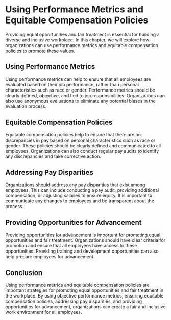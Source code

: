 Using Performance Metrics and Equitable Compensation Policies
===========================================================================================================================

Providing equal opportunities and fair treatment is essential for building a diverse and inclusive workplace. In this chapter, we will explore how organizations can use performance metrics and equitable compensation policies to promote these values.

Using Performance Metrics
-------------------------

Using performance metrics can help to ensure that all employees are evaluated based on their job performance, rather than personal characteristics such as race or gender. Performance metrics should be clearly defined, objective, and tied to job responsibilities. Organizations can also use anonymous evaluations to eliminate any potential biases in the evaluation process.

Equitable Compensation Policies
-------------------------------

Equitable compensation policies help to ensure that there are no discrepancies in pay based on personal characteristics such as race or gender. These policies should be clearly defined and communicated to all employees. Organizations can also conduct regular pay audits to identify any discrepancies and take corrective action.

Addressing Pay Disparities
--------------------------

Organizations should address any pay disparities that exist among employees. This can include conducting a pay audit, providing additional compensation, or adjusting salaries to ensure equity. It is important to communicate any changes to employees and be transparent about the process.

Providing Opportunities for Advancement
---------------------------------------

Providing opportunities for advancement is important for promoting equal opportunities and fair treatment. Organizations should have clear criteria for promotion and ensure that all employees have access to these opportunities. Providing training and development opportunities can also help prepare employees for advancement.

Conclusion
----------

Using performance metrics and equitable compensation policies are important strategies for promoting equal opportunities and fair treatment in the workplace. By using objective performance metrics, ensuring equitable compensation policies, addressing pay disparities, and providing opportunities for advancement, organizations can create a fair and inclusive work environment for all employees.

